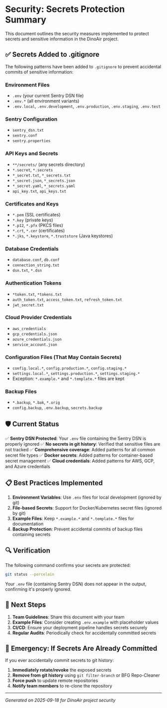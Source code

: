 # Security: Secrets Protection Summary

This document outlines the security measures implemented to protect secrets and sensitive information in the DinoAir project.

## ✅ Secrets Added to .gitignore

The following patterns have been added to `.gitignore` to prevent accidental commits of sensitive information:

### Environment Files

- `.env` (your current Sentry DSN file)
- `.env.*` (all environment variants)
- `.env.local`, `.env.development`, `.env.production`, `.env.staging`, `.env.test`

### Sentry Configuration

- `sentry_dsn.txt`
- `sentry.conf`
- `sentry.properties`

### API Keys and Secrets

- `**/secrets/` (any secrets directory)
- `*.secret`, `*.secrets`
- `*_secret.txt`, `*_secrets.txt`
- `*_secret.json`, `*_secrets.json`
- `*_secret.yaml`, `*_secrets.yaml`
- `api_key.txt`, `api_keys.txt`

### Certificates and Keys

- `*.pem` (SSL certificates)
- `*.key` (private keys)
- `*.p12`, `*.pfx` (PKCS files)
- `*.crt`, `*.cer` (certificates)
- `*.jks`, `*.keystore`, `*.truststore` (Java keystores)

### Database Credentials

- `database.conf`, `db.conf`
- `connection_string.txt`
- `dsn.txt`, `*.dsn`

### Authentication Tokens

- `*token.txt`, `*tokens.txt`
- `auth_token.txt`, `access_token.txt`, `refresh_token.txt`
- `jwt_secret.txt`

### Cloud Provider Credentials

- `aws_credentials`
- `gcp_credentials.json`
- `azure_credentials.json`
- `service_account.json`

### Configuration Files (That May Contain Secrets)

- `config.local.*`, `config.production.*`, `config.staging.*`
- `settings.local.*`, `settings.production.*`, `settings.staging.*`
- Exception: `*.example.*` and `*.template.*` files are kept

### Backup Files

- `*.backup`, `*.bak`, `*.orig`
- `config.backup`, `.env.backup`, `secrets.backup`

## 🛡️ Current Status

✅ **Sentry DSN Protected**: Your `.env` file containing the Sentry DSN is properly ignored
✅ **No secrets in git history**: Verified that sensitive files are not tracked
✅ **Comprehensive coverage**: Added patterns for all common secret file types
✅ **Docker secrets**: Added patterns for container-based secret management
✅ **Cloud credentials**: Added patterns for AWS, GCP, and Azure credentials

## 📋 Best Practices Implemented

1. **Environment Variables**: Use `.env` files for local development (ignored by git)
2. **File-based Secrets**: Support for Docker/Kubernetes secret files (ignored by git)
3. **Example Files**: Keep `*.example.*` and `*.template.*` files for documentation
4. **Backup Protection**: Prevent accidental commits of backup files containing secrets

## 🔍 Verification

The following command confirms your secrets are protected:

```bash
git status --porcelain
```

Your `.env` file (containing Sentry DSN) does not appear in the output, confirming it's properly ignored.

## 📝 Next Steps

1. **Team Guidelines**: Share this document with your team
2. **Example Files**: Consider creating `.env.example` with placeholder values
3. **CI/CD**: Ensure your deployment pipeline handles secrets securely
4. **Regular Audits**: Periodically check for accidentally committed secrets

## 🚨 Emergency: If Secrets Are Already Committed

If you ever accidentally commit secrets to git history:

1. **Immediately rotate/revoke** the exposed secrets
2. **Remove from git history** using `git filter-branch` or BFG Repo-Cleaner
3. **Force push** to update remote repositories
4. **Notify team members** to re-clone the repository

---

_Generated on 2025-09-18 for DinoAir project security_
